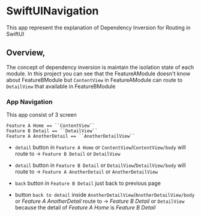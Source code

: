 # SwiftUINavigation

This app represent the explanation of Dependency Inversion for Routing in SwiftUI 

## Overview,

The concept of dependency inversion is maintain the isolation state of each module.
In this project you can see that the FeatureAModule doesn't know about FeatureBModule but ``ContentView`` in FeatureAModule can route to ``DetailView`` that available in FeatureBModule

### App Navigation

This app consist of 3 screen
```
Feature A Home == ``ContentView``
Feature B Detail == ``DetailView``
Feature A AnotherDetail == ``AnotherDetailView``
```


- `detail` button in `Feature A Home` or ``ContentView``/``ContentView/body`` will route to -> `Feature B Detail` or ``DetailView``

- `detail` button in `Feature B Detail` or ``DetailView``/``DetailView/body`` will route to -> `Feature A AnotherDetail` or ``AnotherDetailView``

- `back` button in `Feature B Detail` just back to previous page


- button `back to detail` inside ``AnotherDetailView``/``AnotherDetailView/body`` or *Feature A AnotherDetail* route to -> *Feature B Detail* or ``DetailView`` because the detail of *Feature A Home* is *Feature B Detail*


